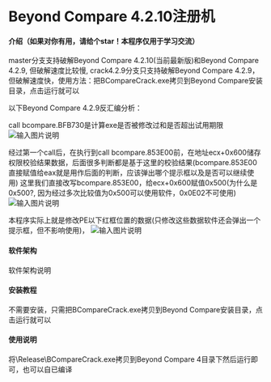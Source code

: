 # Beyond Compare 4.2.10注册机

#### 介绍（如果对你有用，请给个star！本程序仅用于学习交流）
master分支支持破解Beyond Compare 4.2.10(当前最新版)和Beyond Compare 4.2.9, 但破解速度比较慢,
crack4.2.9分支只支持破解Beyond Compare 4.2.9，但破解速度快，使用方法：把BCompareCrack.exe拷贝到Beyond Compare安装目录，点击运行就可以

以下Beyond Compare 4.2.9反汇编分析：

call bcompare.BFB730是计算exe是否被修改过和是否超出试用期限
![输入图片说明](https://images.gitee.com/uploads/images/2019/0804/010609_a608f578_1650820.png "权限判断函数.png")

经过第一个call后，在执行到call bcompare.853E00前，在地址ecx+0x600储存权限校验结果数据，后面很多判断都是基于这里的校验结果(bcompare.853E00直接赋值给eax就是用作后面的判断，应该弹出哪个提示框以及是否可以继续使用)
这里我们直接改写bcompare.853E00，给ecx+0x600赋值0x500(为什么是0x500?, 因为经过多次比较值为0x500可以使用软件，0x0E02不可使用)
![输入图片说明](https://images.gitee.com/uploads/images/2019/0807/110921_5d62b09d_1650820.png "QQ图片20190807110600.png")

本程序实际上就是修改PE以下红框位置的数据(只修改这些数据软件还会弹出一个提示框，但不影响使用)，
![输入图片说明](https://images.gitee.com/uploads/images/2019/0804/010641_06c07a05_1650820.png "exe文件修改位置.png")

#### 软件架构
软件架构说明


#### 安装教程

不需要安装，只需把BCompareCrack.exe拷贝到Beyond Compare安装目录，点击运行就可以

#### 使用说明

将\Release\BCompareCrack.exe拷贝到Beyond Compare 4目录下然后运行即可，也可以自已编译




